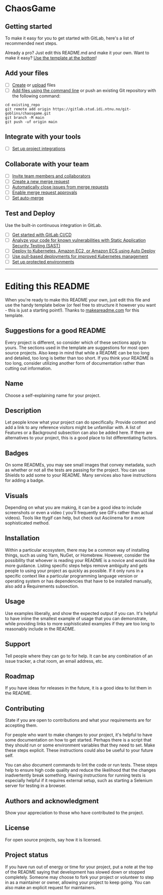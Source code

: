# ChaosGame

## Getting started

To make it easy for you to get started with GitLab, here's a list of recommended next steps.

Already a pro? Just edit this README.md and make it your own. Want to make it
easy? [Use the template at the bottom](#editing-this-readme)!

## Add your files

- [ ] [Create](https://docs.gitlab.com/ee/user/project/repository/web_editor.html#create-a-file)
  or [upload](https://docs.gitlab.com/ee/user/project/repository/web_editor.html#upload-a-file)
  files
- [ ] [Add files using the command line](https://docs.gitlab.com/ee/gitlab-basics/add-file.html#add-a-file-using-the-command-line)
  or push an existing Git repository with the following command:

```
cd existing_repo
git remote add origin https://gitlab.stud.idi.ntnu.no/git-goblins/chaosgame.git
git branch -M main
git push -uf origin main
```

## Integrate with your tools

- [ ] [Set up project integrations](https://gitlab.stud.idi.ntnu.no/git-goblins/chaosgame/-/settings/integrations)

## Collaborate with your team

- [ ] [Invite team members and collaborators](https://docs.gitlab.com/ee/user/project/members/)
- [ ] [Create a new merge request](https://docs.gitlab.com/ee/user/project/merge_requests/creating_merge_requests.html)
- [ ] [Automatically close issues from merge requests](https://docs.gitlab.com/ee/user/project/issues/managing_issues.html#closing-issues-automatically)
- [ ] [Enable merge request approvals](https://docs.gitlab.com/ee/user/project/merge_requests/approvals/)
- [ ] [Set auto-merge](https://docs.gitlab.com/ee/user/project/merge_requests/merge_when_pipeline_succeeds.html)

## Test and Deploy

Use the built-in continuous integration in GitLab.

- [ ] [Get started with GitLab CI/CD](https://docs.gitlab.com/ee/ci/quick_start/index.html)
- [ ] [Analyze your code for known vulnerabilities with Static Application Security Testing (SAST)](https://docs.gitlab.com/ee/user/application_security/sast/)
- [ ] [Deploy to Kubernetes, Amazon EC2, or Amazon ECS using Auto Deploy](https://docs.gitlab.com/ee/topics/autodevops/requirements.html)
- [ ] [Use pull-based deployments for improved Kubernetes management](https://docs.gitlab.com/ee/user/clusters/agent/)
- [ ] [Set up protected environments](https://docs.gitlab.com/ee/ci/environments/protected_environments.html)

***

# Editing this README

When you're ready to make this README your own, just edit this file and use the handy template
below (or feel free to structure it however you want - this is just a starting point!). Thanks
to [makeareadme.com](https://www.makeareadme.com/) for this template.

## Suggestions for a good README

Every project is different, so consider which of these sections apply to yours. The sections used in
the template are suggestions for most open source projects. Also keep in mind that while a README
can be too long and detailed, too long is better than too short. If you think your README is too
long, consider utilizing another form of documentation rather than cutting out information.

## Name

Choose a self-explaining name for your project.

## Description

Let people know what your project can do specifically. Provide context and add a link to any
reference visitors might be unfamiliar with. A list of Features or a Background subsection can also
be added here. If there are alternatives to your project, this is a good place to list
differentiating factors.

## Badges

On some READMEs, you may see small images that convey metadata, such as whether or not all the tests
are passing for the project. You can use Shields to add some to your README. Many services also have
instructions for adding a badge.

## Visuals

Depending on what you are making, it can be a good idea to include screenshots or even a video (
you'll frequently see GIFs rather than actual videos). Tools like ttygif can help, but check out
Asciinema for a more sophisticated method.

## Installation

Within a particular ecosystem, there may be a common way of installing things, such as using Yarn,
NuGet, or Homebrew. However, consider the possibility that whoever is reading your README is a
novice and would like more guidance. Listing specific steps helps remove ambiguity and gets people
to using your project as quickly as possible. If it only runs in a specific context like a
particular programming language version or operating system or has dependencies that have to be
installed manually, also add a Requirements subsection.

## Usage

Use examples liberally, and show the expected output if you can. It's helpful to have inline the
smallest example of usage that you can demonstrate, while providing links to more sophisticated
examples if they are too long to reasonably include in the README.

## Support

Tell people where they can go to for help. It can be any combination of an issue tracker, a chat
room, an email address, etc.

## Roadmap

If you have ideas for releases in the future, it is a good idea to list them in the README.

## Contributing

State if you are open to contributions and what your requirements are for accepting them.

For people who want to make changes to your project, it's helpful to have some documentation on how
to get started. Perhaps there is a script that they should run or some environment variables that
they need to set. Make these steps explicit. These instructions could also be useful to your future
self.

You can also document commands to lint the code or run tests. These steps help to ensure high code
quality and reduce the likelihood that the changes inadvertently break something. Having
instructions for running tests is especially helpful if it requires external setup, such as starting
a Selenium server for testing in a browser.

## Authors and acknowledgment

Show your appreciation to those who have contributed to the project.

## License

For open source projects, say how it is licensed.

## Project status

If you have run out of energy or time for your project, put a note at the top of the README saying
that development has slowed down or stopped completely. Someone may choose to fork your project or
volunteer to step in as a maintainer or owner, allowing your project to keep going. You can also
make an explicit request for maintainers.
